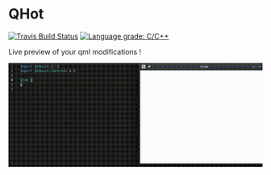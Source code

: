 # QHot

[![Travis Build Status](https://travis-ci.org/patrickelectric/qhot.svg?branch=master)](https://travis-ci.org/patrickelectric/qhot)
[![Language grade: C/C++](https://img.shields.io/lgtm/grade/cpp/g/patrickelectric/qhot.svg?logo=lgtm&logoWidth=18)](https://lgtm.com/projects/g/patrickelectric/qhot/context:cpp)

Live preview of your qml modifications !

![](/doc/example.gif)
